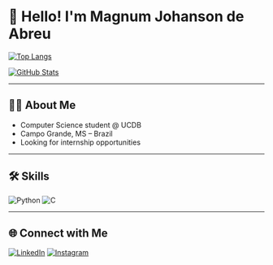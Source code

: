 # 👋 Hello! I'm Magnum Johanson de Abreu

[![Top Langs](https://github-readme-stats.vercel.app/api/top-langs/?username=Magnumja&layout=compact&hide_border=true&theme=transparent&title_color=3498db&text_color=3498db)](https://github.com/Magnumja)

[![GitHub Stats](https://github-readme-stats.vercel.app/api?username=Magnumja&show_icons=true&hide_title=true&hide_border=true&theme=transparent&text_color=3498db&icon_color=3498db)](https://github.com/Magnumja)

---

## 👨‍💻 About Me

-  Computer Science student @ UCDB  
-  Campo Grande, MS – Brazil  
-  Looking for internship opportunities

---

## 🛠️ Skills

![Python](https://img.shields.io/badge/Python-3498db?style=flat&logo=python&logoColor=white)
![C](https://img.shields.io/badge/C-3498db?style=flat&logo=c&logoColor=white)

---

## 🌐 Connect with Me

[![LinkedIn](https://img.shields.io/badge/LinkedIn-0A66C2?style=flat&logo=linkedin&logoColor=white)](https://www.linkedin.com/in/magnumdeabreu/)
[![Instagram](https://img.shields.io/badge/Instagram-E4405F?style=flat&logo=instagram&logoColor=white)](https://www.instagram.com/magnum.abreu/)
